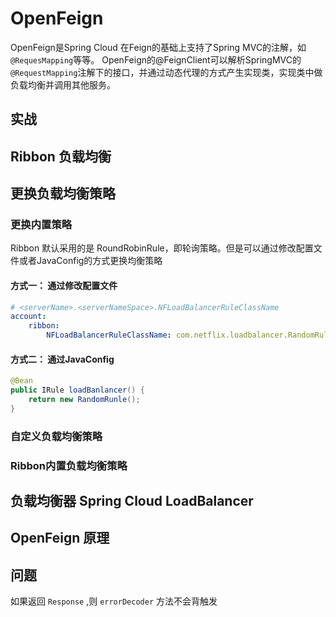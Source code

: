 # OpenFeign

OpenFeign是Spring Cloud 在Feign的基础上支持了Spring MVC的注解，如`@RequesMapping`等等。
OpenFeign的@FeignClient可以解析SpringMVC的`@RequestMapping`注解下的接口，并通过动态代理的方式产生实现类，实现类中做负载均衡并调用其他服务。



## 实战



## Ribbon 负载均衡



## 更换负载均衡策略



### 更换内置策略

Ribbon 默认采用的是 RoundRobinRule，即轮询策略。但是可以通过修改配置文件或者JavaConfig的方式更换均衡策略



#### 方式一： 通过修改配置文件

```yml
# <serverName>.<serverNameSpace>.NFLoadBalancerRuleClassName
account:
	ribbon:
		NFLoadBalancerRuleClassName: com.netflix.loadbalancer.RandomRule
```



#### 方式二： 通过JavaConfig

```java
@Bean
public IRule loadBanlancer() {
    return new RandomRunle();
}
```



### 自定义负载均衡策略



### Ribbon内置负载均衡策略



## 负载均衡器 Spring Cloud LoadBalancer





## OpenFeign 原理


## 问题

如果返回 `Response` ,则 `errorDecoder` 方法不会背触发
